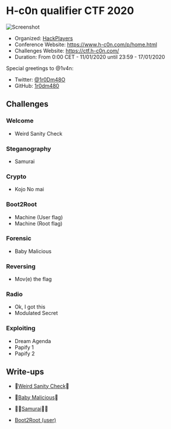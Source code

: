 # H-c0n qualifier CTF 2020

![Screenshot](https://ctf.h-c0n.com/files/beb7d29117e723b77b97b9241bc64a4b/diseno_v5_rojo-azul_PNG_sin_brillo.png)

   - Organized: [HackPlayers](https://www.hackplayers.com)
   - Conference Website: https://www.h-c0n.com/p/home.html
   - Challenges Website: https://ctf.h-c0n.com/
   - Duration: From 0:00 CET - 11/01/2020 until 23:59 - 17/01/2020

Special greetings to @1v4n: 
  - Twitter: [@1r0Dm48O](https://twitter.com/1r0Dm48O)
  - GitHub: [1r0dm480](https://github.com/1r0dm480/)

## Challenges 

### Welcome
 - Weird Sanity Check

### Steganography
 - Samurai
 
### Crypto
 - Kojo No mai

### Boot2Root
 - Machine (User flag)
 - Machine (Root flag)

### Forensic
 - Baby Malicious

### Reversing
 - Mov(e) the flag

### Radio
 - Ok, I got this
 - Modulated Secret

### Exploiting
 - Dream Agenda
 - Papify 1
 - Papify 2


## Write-ups
 - 🧠[Weird Sanity Check](https://github.com/Gh05t1nTh3SSH/Write-ups/blob/master/CTF/H-c0n%202020/Weird%20Sanity%20Check.md)🧠

 - 👹[Baby Malicious](https://github.com/Gh05t1nTh3SSH/Write-ups/blob/master/CTF/H-c0n%202020/Baby%20Malicious.md)👹

 - 🐱‍👤[Samurai](https://github.com/Gh05t1nTh3SSH/Write-ups/blob/master/CTF/H-c0n%202020/Samurai.md)🐱‍👤

 - [Boot2Root (user)](https://github.com/Gh05t1nTh3SSH/Write-ups/blob/master/CTF/H-c0n%202020/Boot2Root(user).md)

